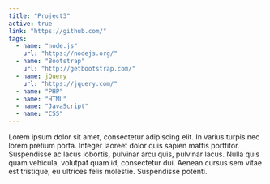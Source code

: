 ```yaml
---
title: "Project3"
active: true
link: "https://github.com/"
tags:
  - name: "node.js"
    url: "https://nodejs.org/"
  - name: "Bootstrap"
    url: "http://getbootstrap.com/"
  - name: jQuery
    url: "https://jquery.com/"
  - name: "PHP"
  - name: "HTML"
  - name: "JavaScript"
  - name: "CSS"
---
```

Lorem ipsum dolor sit amet, consectetur adipiscing elit. In varius turpis nec lorem pretium porta. Integer laoreet dolor quis sapien mattis porttitor. Suspendisse ac lacus lobortis, pulvinar arcu quis, pulvinar lacus. Nulla quis quam vehicula, volutpat quam id, consectetur dui. Aenean cursus sem vitae est tristique, eu ultrices felis molestie. Suspendisse potenti.
